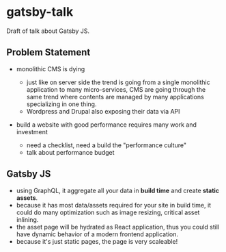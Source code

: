 # gatsby-talk

Draft of talk about Gatsby JS.

## Problem Statement

- monolithic CMS is dying

  - just like on server side the trend is going from a single monolithic application to many micro-services, CMS are going through the same trend where contents are managed by many applications specializing in one thing.
  - Wordpress and Drupal also exposing their data via API

- build a website with good performance requires many work and investment

  - need a checklist, need a build the "performance culture"
  - talk about performance budget

## Gatsby JS

- using GraphQL, it aggregate all your data in **build time** and create **static assets**.
- because it has most data/assets required for your site in build time, it could do many optimization such as image resizing, critical asset inlining.
- the asset page will be hydrated as React application, thus you could still have dynamic behavior of a modern frontend application.
- because it's just static pages, the page is very scaleable!
